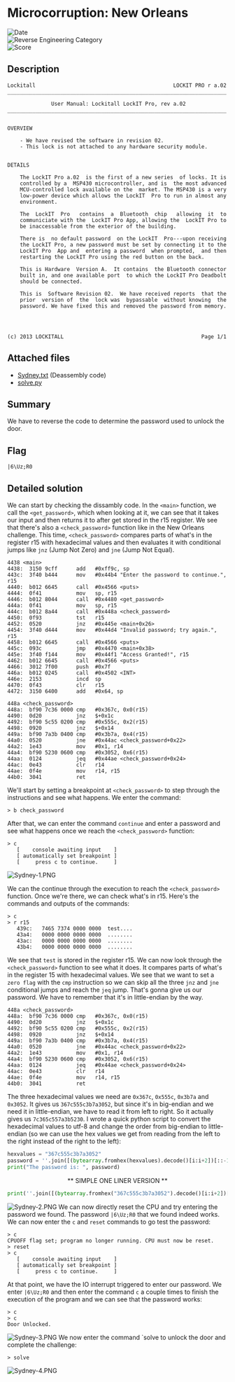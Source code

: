# Microcorruption: New Orleans
![Date](https://img.shields.io/badge/Date-July%2020th%202021-brightgreen)  
![Reverse Engineering Category](https://img.shields.io/badge/Category-Reverse_Engineering-lightgrey.svg)\
![Score](https://img.shields.io/badge/Score-15-blue.svg)

## Description
```
Lockitall                                            LOCKIT PRO r a.02
______________________________________________________________________

              User Manual: Lockitall LockIT Pro, rev a.02              
______________________________________________________________________


OVERVIEW

    - We have revised the software in revision 02.
    - This lock is not attached to any hardware security module.


DETAILS

    The LockIT Pro a.02  is the first of a new series  of locks. It is
    controlled by a  MSP430 microcontroller, and is  the most advanced
    MCU-controlled lock available on the  market. The MSP430 is a very
    low-power device which allows the LockIT  Pro to run in almost any
    environment.

    The  LockIT  Pro   contains  a  Bluetooth  chip   allowing  it  to
    communiciate with the  LockIT Pro App, allowing the  LockIT Pro to
    be inaccessable from the exterior of the building.

    There is  no default password  on the LockIT  Pro---upon receiving
    the LockIT Pro, a new password must be set by connecting it to the
    LockIT Pro  App and  entering a password  when prompted,  and then
    restarting the LockIT Pro using the red button on the back.
    
    This is Hardware  Version A.  It contains  the Bluetooth connector
    built in, and one available port  to which the LockIT Pro Deadbolt
    should be connected.

    This is  Software Revision 02.  We have received reports  that the
    prior  version of  the  lock was  bypassable  without knowing  the
    password. We have fixed this and removed the password from memory.

    


(c) 2013 LOCKITALL                                            Page 1/1
```

## Attached files
- [Sydney.txt](Sydney.txt) (Deassembly code)
- [solve.py](solve.py)

## Summary
We have to reverse the code to determine the password used to unlock the door.

## Flag
```
|6\Uz;R0
```

## Detailed solution
We can start by checking the dissambly code. In the `<main>` function, we call the `<get_password>`, which when looking at it, we can see that it takes our input and then returns it to after get stored in the r15 register. We see that there's also a `<check_password>` function like in the New Orleans challenge. This time, `<check_password>` compares parts of what's in the register r15 with hexadecimal values and then evaluates it with conditional jumps like `jnz` (Jump Not Zero) and `jne` (Jump Not Equal). 
```
4438 <main>
4438:  3150 9cff      add	#0xff9c, sp
443c:  3f40 b444      mov	#0x44b4 "Enter the password to continue.", r15
4440:  b012 6645      call	#0x4566 <puts>
4444:  0f41           mov	sp, r15
4446:  b012 8044      call	#0x4480 <get_password>
444a:  0f41           mov	sp, r15
444c:  b012 8a44      call	#0x448a <check_password>
4450:  0f93           tst	r15
4452:  0520           jnz	#0x445e <main+0x26>
4454:  3f40 d444      mov	#0x44d4 "Invalid password; try again.", r15
4458:  b012 6645      call	#0x4566 <puts>
445c:  093c           jmp	#0x4470 <main+0x38>
445e:  3f40 f144      mov	#0x44f1 "Access Granted!", r15
4462:  b012 6645      call	#0x4566 <puts>
4466:  3012 7f00      push	#0x7f
446a:  b012 0245      call	#0x4502 <INT>
446e:  2153           incd	sp
4470:  0f43           clr	r15
4472:  3150 6400      add	#0x64, sp
```
```
448a <check_password>
448a:  bf90 7c36 0000 cmp	#0x367c, 0x0(r15)
4490:  0d20           jnz	$+0x1c
4492:  bf90 5c55 0200 cmp	#0x555c, 0x2(r15)
4498:  0920           jnz	$+0x14
449a:  bf90 7a3b 0400 cmp	#0x3b7a, 0x4(r15)
44a0:  0520           jne	#0x44ac <check_password+0x22>
44a2:  1e43           mov	#0x1, r14
44a4:  bf90 5230 0600 cmp	#0x3052, 0x6(r15)
44aa:  0124           jeq	#0x44ae <check_password+0x24>
44ac:  0e43           clr	r14
44ae:  0f4e           mov	r14, r15
44b0:  3041           ret
```
We'll start by setting a breakpoint at `<check_password>` to step through the instructions and see what happens. We enter the command:
```
> b check_password
```

After that, we can enter the command `continue` and enter a password and see what happens once we reach the `<check_password>` function:
```
> c
   [    console awaiting input    ]
   [ automatically set breakpoint ]
   [     press c to continue.     ]
```
![Sydney-1.PNG](images/Sydney-1.PNG)

We can the continue through the execution to reach the `<check_password>` function. Once we're there, we can check what's in r15. Here's the commands and outputs of the commands:
```
> c
> r r15
   439c:   7465 7374 0000 0000  test....
   43a4:   0000 0000 0000 0000  ........
   43ac:   0000 0000 0000 0000  ........
   43b4:   0000 0000 0000 0000  ........
```
We see that `test` is stored in the register r15. We can now look through the `<check_password>` function to see what it does. It compares parts of what's in the register 15 with hexadecimal values. We see that we want to set a `zero flag` with the `cmp` instruction so we can skip all the three `jnz` and `jne` conditional jumps and reach the `jeq` jump. That's gonna give us our password. We have to remember that it's in little-endian by the way.
```
448a <check_password>
448a:  bf90 7c36 0000 cmp	#0x367c, 0x0(r15)
4490:  0d20           jnz	$+0x1c
4492:  bf90 5c55 0200 cmp	#0x555c, 0x2(r15)
4498:  0920           jnz	$+0x14
449a:  bf90 7a3b 0400 cmp	#0x3b7a, 0x4(r15)
44a0:  0520           jne	#0x44ac <check_password+0x22>
44a2:  1e43           mov	#0x1, r14
44a4:  bf90 5230 0600 cmp	#0x3052, 0x6(r15)
44aa:  0124           jeq	#0x44ae <check_password+0x24>
44ac:  0e43           clr	r14
44ae:  0f4e           mov	r14, r15
44b0:  3041           ret
```
The three hexadecimal values we need are `0x367c`, `0x555c`, `0x3b7a` and `0x3052`. It gives us `367c555c3b7a3052`, but since it's in big-endian and we need it in little-endian, we have to read it from left to right. So it actually gives us `7c365c557a3b5230`. I wrote a quick python script to convert the hexadecimal values to utf-8 and change the order from big-endian to little-endian (so we can use the hex values we get from reading from the left to the right instead of the right to the left):
``` python
hexvalues = "367c555c3b7a3052"
password = ''.join([(bytearray.fromhex(hexvalues).decode()[i:i+2])[::-1] for i in range(0, len(bytearray.fromhex(hexvalues).decode()), 2)])
print("The password is: ", password)
```
<p style="width:100%;text-align:center;">** SIMPLE ONE LINER VERSION **</p>

``` python
print(''.join([(bytearray.fromhex("367c555c3b7a3052").decode()[i:i+2])[::-1] for i in range(0, len(bytearray.fromhex("367c555c3b7a3052").decode()), 2)]))
```
![Sydney-2.PNG](images/Sydney-2.PNG)
We can now directly reset the CPU and try entering the password we found. The password `|6\Uz;R0` that we found indeed works. We can now enter the `c` and `reset` commands to go test the password:
```
> c
CPUOFF flag set; program no longer running. CPU must now be reset.
> reset
> c
   [    console awaiting input    ]
   [ automatically set breakpoint ]
   [     press c to continue.     ]
```
At that point, we have the IO interrupt triggered to enter our password. We enter `|6\Uz;R0` and then enter the command `c` a couple times to finish the execution of the program and we can see that the password works:
```
> c
> c
Door Unlocked.
```
![Sydney-3.PNG](images/Sydney-3.PNG)
We now enter the command `solve to unlock the door and complete the challenge:
```
> solve
```
![Sydney-4.PNG](images/Sydney-4.PNG)